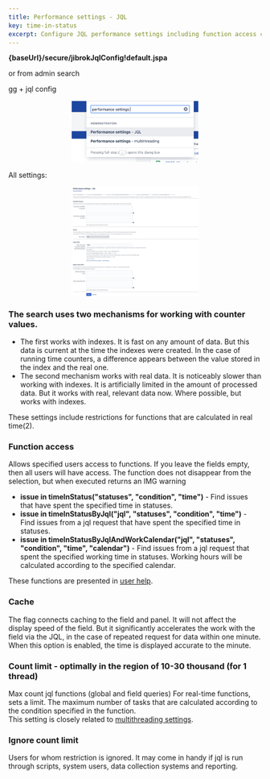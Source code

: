 ```yaml
---
title: Performance settings - JQL
key: time-in-status
excerpt: Configure JQL performance settings including function access controls, cache settings, and count limits to optimize Time in Status plugin queries.
---
```


**{baseUrl}/secure/jibrokJqlConfig!default.jspa**

or from admin search

gg + jql config

<p style="text-align: center;"><a href="/uploads/time-in-status/performance-config-jql/performance-config-jql.webp" target="_blank">
<img src="/uploads/time-in-status/performance-config-jql/performance-config-jql.webp" alt="screenshot" width="50%" loading="lazy"></a></p>


All settings:<br>
<p style="text-align: center;"><a href="/uploads/time-in-status/performance-config-jql/performance-config-jql-2.webp" target="_blank">
<img src="/uploads/time-in-status/performance-config-jql/performance-config-jql-2.webp" alt="screenshot" width="50%" loading="lazy"></a></p>


### The search uses two mechanisms for working with counter values. ###
* The first works with indexes. It is fast on any amount of data. But this data is current at the time the indexes were created. In the case of running time counters, a difference appears between the value stored in the index and the real one.
* The second mechanism works with real data. It is noticeably slower than working with indexes. It is artificially limited in the amount of processed data. But it works with real, relevant data now. Where possible, but works with indexes.

These settings include restrictions for functions that are calculated in real time(2).

### Function access ###
Allows specified users access to functions. If you leave the fields empty, then all users will have access. The function does not disappear from the selection, but when executed returns an IMG warning


* **issue in timeInStatus("statuses", "condition", "time")** - Find issues that have spent the specified time in statuses.
* **issue in timeInStatusByJql("jql", "statuses", "condition", "time")** - Find issues from a jql request that have spent the specified time in statuses.
* **issue in timeInStatusByJqlAndWorkCalendar("jql", "statuses", "condition", "time", "calendar")** - Find issues from a jql request that spent the specified working time in statuses. Working hours will be calculated according to the specified calendar.

These functions are presented in [user help](/docs/time-in-status/user-help-info/).

### Cache ###

The flag connects caching to the field and panel. It will not affect the display speed of the field. But it significantly accelerates the work with the field via the JQL, in the case of repeated request for data within one minute. When this option is enabled, the time is displayed accurate to the minute.

### Count limit - optimally in the region of 10-30 thousand (for 1 thread) ###

Max count jql functions (global and field queries) For real-time functions, sets a limit. The maximum number of tasks that are calculated according to the condition specified in the function.<br>
This setting is closely related to [multithreading settings](/docs/time-in-status/performance-config-multithreading/).

### Ignore count limit ###

Users for whom restriction is ignored. It may come in handy if jql is run through scripts, system users, data collection systems and reporting.